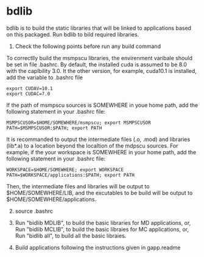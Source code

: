 # bdlib
bdlib is to build the static libraries that will be linked to applications based on this packaged. Run bdlib to bild required libraries.

1. Check the following points before run any build command   

To correctlly build the msmpscu libraries, the envirenment varibale should be set in file .bashrc. 
By default, the installed cuda is assumed to be 8.0 with the caplbility 3.0. It the other version, for example, cuda10.1 is installed, add the variable to .bashrc file

    export CUDAV=10.1
    export CUDAC=7.0

If the path of msmpscu sources is SOMEWHERE in youe home path, add the following statement in your .bashrc file:

    MSMPSCUSOR=$HOME/SOMEWHERE/msmpscu; export MSMPSCUSOR
    PATH=$MSMPSCUSOR:$PATH; export PATH
 
It is recommanded to output the intermediate files (.o, .mod) and libraries (lib*.a) to a location beyond the localtion of the mdpscu sources.
For example, if the your workspace is SOMEWHERE in your home path,  add the following statement in your .bashrc file:

    WORKSPACE=$HOME/SOMEWHERE; export WORKSPACE
    PATH=$WORKSPACE/applications:$PATH; export PATH

Then, the intermediate files and libraries will be output to 	$HOME/SOMEWHERE/LIB, and the excutables to be build will be output to $HOME/SOMEWHERE/applications.

2. source .bashrc
3. Run "bidlib MDLIB", to build the basic libraries for MD applications,
   or, Run "bidlib MCLIB", to build the basic libraies for MC applications,
   or, Run "bidlib all",   to build all the basic libraies. 
   
4. Build applications following the instructions given in gapp.readme  


